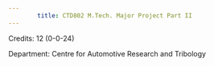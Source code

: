```yaml
---
        title: CTD802 M.Tech. Major Project Part II
---
```

Credits: 12 (0-0-24)

Department: Centre for Automotive Research and Tribology

